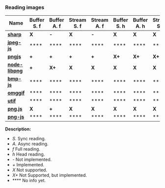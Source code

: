 ### Reading images

| **Name** | **Buffer S. f** | **Buffer A. f** | **Stream S. f** | **Stream A. f** | **Buffer S. h** | **Buffer A. h** | **Stream S. h** | **Stream A. h** |
| --- | --- | --- | --- | --- | --- | --- | --- | --- |
| [**sharp**](https://github.com/lovell/sharp) | **X** | **-** | **X** | **-** | **X** | **X** | **X** | **X** |
| [**jpeg-js**](https://github.com/eugeneware/jpeg-js) | **** | **** | **** | **** | **** | **** | **** | **** |
| [**pngjs**](https://github.com/lukeapage/pngjs) | **+** | **+** | **+** | **+** | **X+** | **X+** | **X+** | **X+** |
| [**node-libpng**](https://github.com/Prior99/node-libpng) | **+** | **X+** | **X** | **X** | **X** | **X** | **X** | **X** |
| [**bmp-js**](https://github.com/shaozilee/bmp-js) | **** | **** | **** | **** | **** | **** | **** | **** |
| [**omggif**](https://github.com/deanm/omggif) | **** | **** | **** | **** | **** | **** | **** | **** |
| [**utif**](https://github.com/photopea/UTIF.js) | **** | **** | **** | **** | **** | **** | **** | **** |
| [**png.js**](https://github.com/arian/pngjs) | **X** | **+** | **X** | **X** | **X** | **X** | **X** | **X** |
| [**png-js**](https://github.com/foliojs/png.js) | **** | **** | **** | **** | **** | **** | **** | **** |

**Description:**
* *S.* Sync reading.
* *A.* Async reading.
* *f* Full reading.
* *h* Head reading.
* *-* Not implemented.
* *+* Implemented.
* *X* Not supported.
* *X+* Not Supported, but implemented.
* **** No info yet.